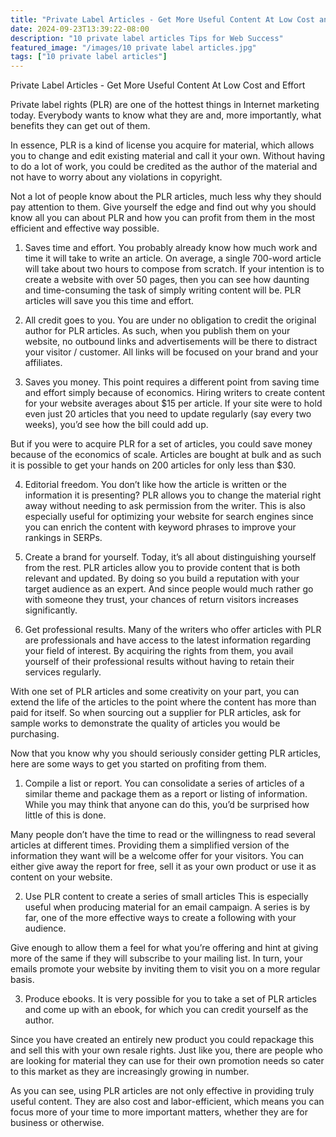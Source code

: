 ```yaml
---
title: "Private Label Articles - Get More Useful Content At Low Cost and Effort"
date: 2024-09-23T13:39:22-08:00
description: "10 private label articles Tips for Web Success"
featured_image: "/images/10 private label articles.jpg"
tags: ["10 private label articles"]
---
```


Private Label Articles - Get More Useful Content At Low Cost and Effort 

Private label rights (PLR) are one of the hottest things in Internet marketing today. Everybody wants to know what they are and, more importantly, what benefits they can get out of them. 

In essence, PLR is a kind of license you acquire for material, which allows you to change and edit existing material and call it your own. Without having to do a lot of work, you could be credited as the author of the material and not have to worry about any violations in copyright. 

Not a lot of people know about the PLR articles, much less why they should pay attention to them. Give yourself the edge and find out why you should know all you can about PLR and how you can profit from them in the most efficient and effective way possible. 

1. Saves time and effort. 
You probably already know how much work and time it will take to write an article. On average, a single 700-word article will take about two hours to compose from scratch. If your intention is to create a website with over 50 pages, then you can see how daunting and time-consuming the task of simply writing content will be. PLR articles will save you this time and effort. 

2. All credit goes to you. 
You are under no obligation to credit the original author for PLR articles. As such, when you publish them on your website, no outbound links and advertisements will be there to distract your visitor / customer. All links will be focused on your brand and your affiliates. 

3. Saves you money. 
This point requires a different point from saving time and effort simply because of economics. Hiring writers to create content for your website averages about $15 per article. If your site were to hold even just 20 articles that you need to update regularly (say every two weeks), you’d see how the bill could add up. 

But if you were to acquire PLR for a set of articles, you could save money because of the economics of scale. Articles are bought at bulk and as such it is possible to get your hands on 200 articles for only less than $30.

4. Editorial freedom. 
You don’t like how the article is written or the information it is presenting? PLR allows you to change the material right away without needing to ask permission from the writer. 
This is also especially useful for optimizing your website for search engines since you can enrich the content with keyword phrases to improve your rankings in SERPs.

5. Create a brand for yourself. 
Today, it’s all about distinguishing yourself from the rest. PLR articles allow you to provide content that is both relevant and updated. By doing so you build a reputation with your target audience as an expert. And since people would much rather go with someone they trust, your chances of return visitors increases significantly. 

6. Get professional results. 
Many of the writers who offer articles with PLR are professionals and have access to the latest information regarding your field of interest. By acquiring the rights from them, you avail yourself of their professional results without having to retain their services regularly. 

With one set of PLR articles and some creativity on your part, you can extend the life of the articles to the point where the content has more than paid for itself. So when sourcing out a supplier for PLR articles, ask for sample works to demonstrate the quality of articles you would be purchasing. 

Now that you know why you should seriously consider getting PLR articles, here are some ways to get you started on profiting from them.

1. Compile a list or report. 
You can consolidate a series of articles of a similar theme and package them as a report or listing of information. While you may think that anyone can do this, you’d be surprised how little of this is done. 

Many people don’t have the time to read or the willingness to read several articles at different times. Providing them a simplified version of the information they want will be a welcome offer for your visitors. You can either give away the report for free, sell it as your own product or use it as content on your website. 

2. Use PLR content to create a series of small articles
This is especially useful when producing material for an email campaign. A series is by far, one of the more effective ways to create a following with your audience. 

Give enough to allow them a feel for what you’re offering and hint at giving more of the same if they will subscribe to your mailing list. In turn, your emails promote your website by inviting them to visit you on a more regular basis. 

3. Produce ebooks.
It is very possible for you to take a set of PLR articles and come up with an ebook, for which you can credit yourself as the author. 

Since you have created an entirely new product you could repackage this and sell this with your own resale rights. Just like you, there are people who are looking for material they can use for their own promotion needs so cater to this market as they are increasingly growing in number. 

As you can see, using PLR articles are not only effective in providing truly useful content. They are also cost and labor-efficient, which means you can focus more of your time to more important matters, whether they are for business or otherwise.

